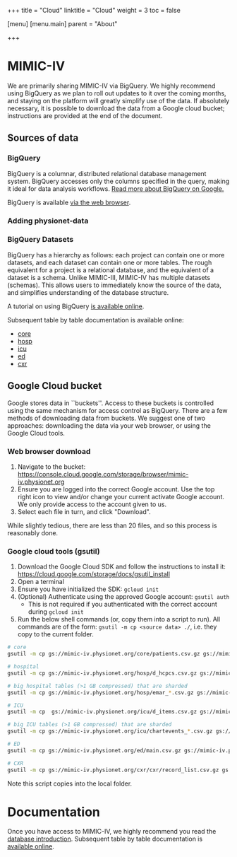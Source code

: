 +++
title = "Cloud"
linktitle = "Cloud"
weight = 3
toc = false

[menu]
  [menu.main]
    parent = "About"

+++

# MIMIC-IV

We are primarily sharing MIMIC-IV via BigQuery. We highly recommend using BigQuery as we plan to roll out updates to it over the coming months, and staying on the platform will greatly simplify use of the data. If absolutely necessary, it is possible to download the data from a Google cloud bucket; instructions are provided at the end of the document.

## Sources of data

### BigQuery

BigQuery is a columnar, distributed relational database management system. BigQuery accesses only the columns specified in the query, making it ideal for data analysis workflows. [Read more about BigQuery on Google.](https://cloud.google.com/bigquery/)

BigQuery is available [via the web browser](https://console.cloud.google.com/bigquery).

### Adding physionet-data

### BigQuery Datasets

BigQuery has a hierarchy as follows: each project can contain one or more datasets, and each dataset can contain one or more tables. The rough equivalent for a project is a relational database, and the equivalent of a dataset is a schema. Unlike MIMIC-III, MIMIC-IV has multiple datasets (schemas). This allows users to immediately know the source of the data, and simplifies understanding of the database structure.

A tutorial on using BigQuery [is available online](/about/bigquery).

<!--
Once you have access to MIMIC-IV, we highly recommend you read the [database introduction](/mimic-iv). 
-->

Subsequent table by table documentation is available online:

* [core](/datasets/core)
* [hosp](/datasets/hosp)
* [icu](/datasets/icu)
* [ed](/datasets/ed)
* [cxr](/datasets/cxr)

## Google Cloud bucket

Google stores data in ``buckets''. Access to these buckets is controlled using the same mechanism for access control as BigQuery. There are a few methods of downloading data from buckets. We suggest one of two approaches: downloading the data via your web browser, or using the Google Cloud tools.

### Web browser download

1. Navigate to the bucket: https://console.cloud.google.com/storage/browser/mimic-iv.physionet.org
2. Ensure you are logged into the correct Google account. Use the top right icon to view and/or change your current activate Google account. We only provide access to the account given to us.
3. Select each file in turn, and click "Download".

While slightly tedious, there are less than 20 files, and so this process is reasonably done.

### Google cloud tools (gsutil)

1. Download the Google Cloud SDK and follow the instructions to install it: https://cloud.google.com/storage/docs/gsutil_install
2. Open a terminal
3. Ensure you have initialized the SDK: `gcloud init`
4. (Optional) Authenticate using the approved Google account: `gsutil auth`
    * This is not required if you authenticated with the correct account during `gcloud init`
5. Run the below shell commands (or, copy them into a script to run). All commands are of the form: `gsutil -m cp <source data> ./`, i.e. they copy to the current folder.

```sh
# core
gsutil -m cp gs://mimic-iv.physionet.org/core/patients.csv.gz gs://mimic-iv.physionet.org/core/admissions.csv.gz gs://mimic-iv.physionet.org/core/stays.csv.gz gs://mimic-iv.physionet.org/core/services.csv.gz ./

# hospital
gsutil -m cp gs://mimic-iv.physionet.org/hosp/d_hcpcs.csv.gz gs://mimic-iv.physionet.org/hosp/d_icd_diagnoses.csv.gz gs://mimic-iv.physionet.org/hosp/d_icd_procedures.csv.gz gs://mimic-iv.physionet.org/hosp/d_labitems.csv.gz gs://mimic-iv.physionet.org/hosp/d_micro.csv.gz gs://mimic-iv.physionet.org/hosp/diagnoses_icd.csv.gz gs://mimic-iv.physionet.org/hosp/drgcodes.csv.gz gs://mimic-iv.physionet.org/hosp/hcpcsevents.csv.gz gs://mimic-iv.physionet.org/hosp/microbiologyevents.csv.gz gs://mimic-iv.physionet.org/hosp/procedures_icd.csv.gz ./

# big hospital tables (>1 GB compressed) that are sharded
gsutil -m cp gs://mimic-iv.physionet.org/hosp/emar_*.csv.gz gs://mimic-iv.physionet.org/hosp/emar_detail_*.csv.gz gs://mimic-iv.physionet.org/hosp/labevents_*.csv.gz ./

# ICU
gsutil -m cp  gs://mimic-iv.physionet.org/icu/d_items.csv.gz gs://mimic-iv.physionet.org/icu/datetimeevents.csv.gz gs://mimic-iv.physionet.org/icu/icustays.csv.gz  gs://mimic-iv.physionet.org/icu/outputevents.csv.gz gs://mimic-iv.physionet.org/icu/procedureevents.csv.gz ./

# big ICU tables (>1 GB compressed) that are sharded
gsutil -m cp gs://mimic-iv.physionet.org/icu/chartevents_*.csv.gz gs://mimic-iv.physionet.org/icu/inputevents_*.csv.gz ./

# ED
gsutil -m cp gs://mimic-iv.physionet.org/ed/main.csv.gz gs://mimic-iv.physionet.org/ed/medrecon.csv.gz gs://mimic-iv.physionet.org/ed/pyxis.csv.gz gs://mimic-iv.physionet.org/ed/triage.csv.gz gs://mimic-iv.physionet.org/ed/vitalsign.csv.gz gs://mimic-iv.physionet.org/ed/vitalsign_hl7.csv.gz ./

# CXR
gsutil -m cp gs://mimic-iv.physionet.org/cxr/cxr/record_list.csv.gz gs://mimic-iv.physionet.org/cxr/cxr/study_list.csv.gz ./
```

Note this script copies into the local folder.

# Documentation

Once you have access to MIMIC-IV, we highly recommend you read the [database introduction](/mimic-iv). Subsequent table by table documentation is [available online](/tables/overview.md).
